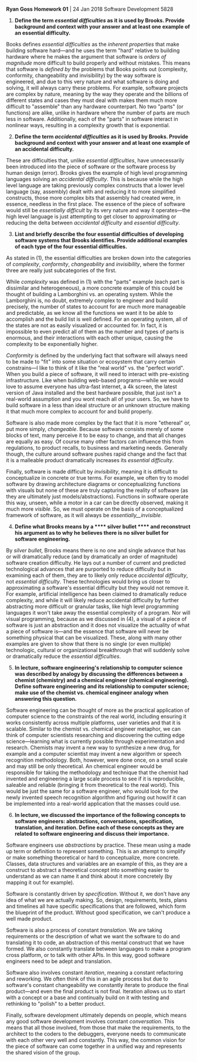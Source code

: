 **Ryan Goss**
**Homework 01** | 24 Jan 2018
Software Development 5828

1. **Define the term _essential difficulties_ as it is used by Brooks. Provide background and context with your answer and at least one example of an essential difficulty.**

Books defines _essential difficulties_ as the _inherent properties_ that make building software hard—and he uses the term &quot;hard&quot; relative to building hardware where he makes the argument that software is _orders of magnitude_ more difficult to build properly and without mistakes. This means that software is _defined by_ the problems that Books points out (complexity, conformity, changeability and invisibility) by the way software is engineered, and due to this very nature and what software is doing and solving, it will always carry these problems. For example, software projects are complex by nature, meaning by the way they operate and the billions of different states and cases they must deal with makes them much more difficult to &quot;assemble&quot; than any hardware counterpart. No two &quot;parts&quot; (or functions) are alike, unlike in hardware where the number of parts are much less in software. Additionally, each of the &quot;parts&quot; in software interact in nonlinear ways, resulting in a complexity growth that is exponential.

2. **Define the term _accidental difficulties_ as it is used by Brooks. Provide background and context with your answer and at least one example of an accidental difficulty.**

These are difficulties that, unlike _essential difficulties_, have unnecessarily been introduced into the piece of software or the software process by human design (error). Brooks gives the example of high level programming languages solving an _accidental difficulty_. This is because while the high level language are taking previously complex constructs that a lower level language (say, assembly) dealt with and reducing it to more simplified constructs, those more complex bits that assembly had created were, in essence, needless in the first place. The essence of the piece of software would still be _essentially difficult_ by its very nature and way it operates—the high level language is just attempting to get closer to approximating or reducing the delta between _accidental difficulty_ and _essential difficulty_.

3. **List and briefly describe the four essential difficulties of developing software systems that Brooks identifies. Provide additional examples of each type of the four essential difficulties.**

As stated in (1), the essential difficulties are broken down into the categories of _complexity_, _conformity_, _changeability_ and _invisibility_, where the former three are really just subcategories of the first.

While _complexity_ was defined in (1) with the &quot;parts&quot; example (each part is dissimilar and heterogeneous), a more concrete example of this could be thought of building a Lamborghini vs. an operating system. While the Lamborghini is, no doubt, extremely complex to engineer and build precisely, the number of states to account for are much more manageable and predictable, as we know all the functions we want it to be able to accomplish and the build list is well defined. For an operating system, all of the states are not as easily visualized or accounted for. In fact, it is impossible to even predict all of them as the number and types of parts is enormous, and their interactions with each other unique, causing the complexity to be exponentially higher.

_Conformity_ is defined by the underlying fact that software will always need to be made to &quot;fit&quot; into some situation or ecosystem that carry certain constrains—I like to think of it like the &quot;real world&quot; vs. the &quot;perfect world&quot;. When you build a piece of software, it will need to interact with pre-existing infrastructure. Like when building web-based programs—while we would love to assume everyone has ultra-fast internet, a 4k screen, the latest version of Java installed and the best hardware possible, that just isn&#39;t a real-world assumption and you wont reach all of your users. So, we have to build software in a less than ideal structure or an unknown structure making it that much more complex to account for and build properly.

Software is also made more complex by the fact that it is more &quot;ethereal&quot; or, put more simply, _changeable_. Because software consists merely of some blocks of text, many perceive it to be easy to change, and that all changes are equally as easy. Of course many other factors can influence this from regulations, to product recalls, to business and marketing needs. Generally though, the culture around software pushes rapid change and the fact that it is a malleable product dramatically increases its _essential difficulty_.

Finally, software is made difficult by _invisibility_, meaning it is difficult to conceptualize in concrete or true terms. For example, we often try to model software by drawing architecture diagrams or conceptualizing functions with visuals but none of these are truly capturing the reality of software (as they are ultimately just models/abstractions). Functions in software operate this way, unseen, while a motor in a car can be directly observed, making it much more _visible_. So, we must operate on the basis of a conceptualized framework of software, as it will always be _essentially__invisible_.

4. **Define what Brooks means by a **** silver bullet **** and reconstruct his argument as to why he believes there is no silver bullet for software engineering.**

By _silver bullet,_ Brooks means there is no one and single advance that has or will dramatically reduce (and by dramatically an order of magnitude) software creation difficulty. He lays out a number of current and predicted technological advances that are purported to reduce difficulty but in examining each of them, they are to likely only reduce _accidental difficulty_, not _essential difficulty_.  These technologies would bring us closer to approximating a software&#39;s essential difficulty but they would not remove it. For example, artificial intelligence has been claimed to dramatically reduce complexity, and while it will likely reduce accidental difficulty by further abstracting more difficult or granular tasks, like high level programming languages it won&#39;t take away the essential complexity of a program. Nor will visual programming, because as we discussed in (4), a visual of a piece of software is just an abstraction and it does not visualize the actuality of what a piece of software is—and the essence that software will never be something physical that can be visualized. These, along with many other examples are given to show that there is no single (or even multiple) technologic, cultural or organizational breakthrough that will suddenly solve or dramatically reduce the _essential difficulties_.

5. **In lecture, software engineering&#39;s relationship to computer science was described by analogy by discussing the differences between a chemist (chemistry) and a chemical engineer (chemical engineering). Define software engineering and its relationship to computer science; make use of the chemist vs. chemical engineer analogy when answering this question.**

Software engineering can be thought of more as the practical application of computer science to the constraints of the real world, including ensuring it works consistently across multiple platforms, user varieties and that it is scalable. Similar to the chemist vs. chemical engineer metaphor, we can think of computer scientists researching and discovering the cutting edge science—learning what is currently possible through experimentation and research. Chemists may invent a new way to synthesize a new drug, for example and a computer scientist may invent a new algorithm or speech recognition methodology. Both, however, were done once, on a small scale and may still be only theoretical. An chemical engineer would be responsible for taking the methodology and technique that the chemist had invented and engineering a large scale process to see if it is reproducible, saleable and reliable (bringing it from theoretical to the real world). This would be just the same for a software engineer, who would look for the newly invented speech recognition algorithm and figuring out how/if it can be implemented into a real-world application that the masses could use.

6. **In lecture, we discussed the importance of the following concepts to software engineers: abstractions, conversations, specification, translation, and iteration. Define each of these concepts as they are related to software engineering and discuss their importance.**

Software engineers use _abstractions_ by practice. These mean using a made up term or definition to represent something. This is an attempt to simplify or make something theoretical or hard to conceptualize, more concrete. Classes, data structures and variables are an example of this, as they are a construct to abstract a theoretical concept into something easier to understand as we can name it and think about it more concretely (by mapping it out for example).

Software is constantly driven by _specification_. Without it, we don&#39;t have any idea of what we are actually making. So, design, requirements, tests, plans and timelines all have specific specifications that are followed, which form the blueprint of the product. Without good specification, we can&#39;t produce a well made product.

Software is also a process of constant _translation_. We are taking requirements or the description of what we want the software to do and translating it to code, an abstraction of this mental construct that we have formed. We also constantly translate between languages to make a program cross platform, or to talk with other APIs. In this way, good software engineers need to be adept and translation.

Software also involves constant _iteration_, meaning a constant refactoring and reworking. We often think of this in an agile process but due to software&#39;s constant changeability we constantly iterate to produce the final product—and even the final product is not final. Iteration allows us to start with a concept or a base and continually build on it with testing and rethinking to &quot;polish&quot; to a better product.

Finally, software development ultimately depends on people, which means any good software development involves constant _conversation_. This means that all those involved, from those that make the requirements, to the architect to the coders to the debuggers, everyone needs to communicate with each other very well and constantly. This way, the common vision for the piece of software can come together in a unified way and represents the shared vision of the group.